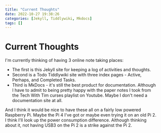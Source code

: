 ```yaml
---
title: "Current Thoughts"
date: 2022-10-27 19:38:26
categories: [Jekyll, Tiddlywiki, Mkdocs]
tags: []
---
```


# Current Thoughts

I'm currently thinking of having 3 online note taking places: 

  * The first is this Jekyll site for keeping a log of activities and thoughts. 
  * Second is a Todo Tiddlywiki site with three index pages - Active, Perhaps, and Completed Tasks.
  * Third is MkDocs - it's still the best product for documentation. Although I have to admit to being pretty happy with the paper notes I took from the Tech With Tim curses playlist on Youtube. Maybe I don't need a documentation site at all.

And I think it would be nice to have these all on a fairly low powered Raspberry Pi. Maybe the Pi 4 I've got or maybe even trying it on an old Pi 2. I think I'll look up the power consumption difference. Although thinking about it, not having USB3 on the Pi 2 is a strike against the Pi 2.


